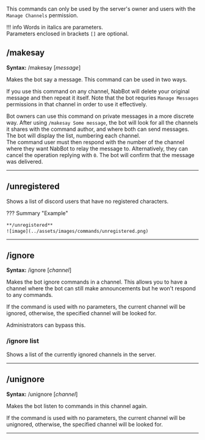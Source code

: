 This commands can only be used by the server's owner and users with the `Manage Channels` permission.

!!! info
    Words in italics are parameters.  
    Parameters enclosed in brackets `[]` are optional.

## /makesay
**Syntax:** /makesay [*message*]

Makes the bot say a message. This command can be used in two ways.

If you use this command on any channel, NabBot will delete your original message and then repeat it itself.
Note that the bot requries `Manage Messages` permissions in that channel in order to use it effectively.

Bot owners can use this command on private messages in a more discrete way.
After using `/makesay Some message`, the bot will look for all the channels it shares with the command author, and where both can
send messages. The bot will display the list, numbering each channel.  
The command user must then respond with the number of the channel where they want NabBot to relay the message to.
Alternatively, they can cancel the operation replying with `0`. The bot will confirm that the message was delivered.

----

## /unregistered
Shows a list of discord users that have no registered characters.

??? Summary "Example"

    **/unregistered**  
    ![image](../assets/images/commands/unregistered.png)

----

## /ignore
**Syntax:** /ignore [*channel*]

Makes the bot ignore commands in a channel. This allows you to have a channel where the bot can still make announcements but
he won't respond to any commands.

If the command is used with no parameters, the current channel will be ignored, otherwise, the specified channel will be looked for.

Administrators can bypass this.

### /ignore list
Shows a list of the currently ignored channels in the server.


----

## /unignore
**Syntax:** /unignore [*channel*]

Makes the bot listen to commands in this channel again.

If the command is used with no parameters, the current channel will be unignored, otherwise, the specified channel will be looked for.

----
